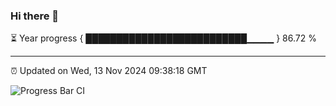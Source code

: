 ### Hi there 👋

⏳ Year progress { ██████████████████████████▁▁▁▁ } 86.72 %

---

⏰ Updated on Wed, 13 Nov 2024 09:38:18 GMT

![Progress Bar CI](https://github.com/IshwaranRudhara/GIT-ACTION/workflows/Progress%20Bar%20CI/badge.svg)
